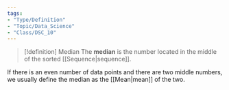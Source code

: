 ```yaml
---
tags:
- "Type/Definition"
- "Topic/Data_Science"
- "Class/DSC_10"
---
```


> [!definition] Median
> The **median** is the number located in the middle of the sorted [[Sequence|sequence]].  

If there is an even number of data points and there are two middle numbers, we usually define the median as the [[Mean|mean]] of the two.
